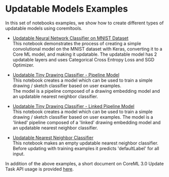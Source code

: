 Updatable Models Examples
=======================

In this set of notebooks examples, we show how to create different types of updatable models using coremltools.

- [Updatable Neural Network Classifier on MNIST Dataset](https://github.com/apple/coremltools/tree/master/examples/updatable_models/updatable_mnist.ipynb)  
This notebook demonstrates the process of creating a simple convolutional model on the MNIST dataset with Keras, converting it to a Core ML model, and making it updatable.
The updatable model has 2 updatable layers and uses Categorical Cross Entropy Loss and SGD Optimizer.

- [Updatable Tiny Drawing Classifier - Pipeline Model](https://github.com/apple/coremltools/tree/master/examples/updatable_models/updatable_tiny_drawing_classifier.ipynb)  
This notebook creates a model which can be used to train a simple drawing / sketch classifier based on user examples.  
The model is a pipeline composed of a drawing embedding model and an updatable nearest neighbor classifier. 

- [Updatable Tiny Drawing Classifier - Linked Pipeline Model](https://github.com/apple/coremltools/tree/master/examples/updatable_models/updatable_linked_model.ipynb)  
This notebook creates a model which can be used to train a simple drawing / sketch classifier based on user examples. 
The model is a 'linked' pipeline composed of a 'linked' drawing embedding model and an updatable nearest neighbor classifier.

- [Updatable Nearest Neighbor Classifier](https://github.com/apple/coremltools/tree/master/examples/updatable_models/updatable_nearest_neighbor_classifier.ipynb)  
This notebook makes an empty updatable nearest neighbor classifier. Before updating with training examples it predicts 'defaultLabel' for all input. 

In addition of the above examples, a short document on CoreML 3.0 Update Task API usage is provided [here](https://github.com/apple/coremltools/tree/master/examples/updatable_models/OnDeviceTraining_API_Usage.html).